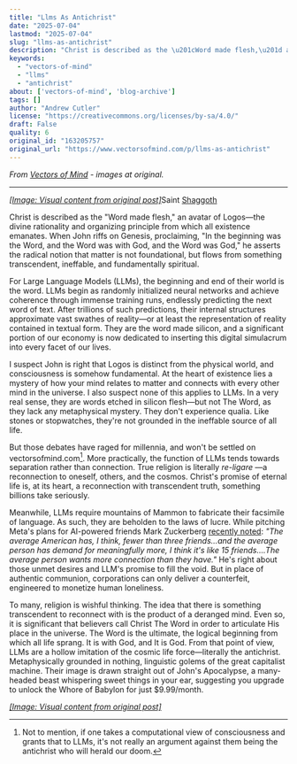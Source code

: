 ```yaml
---
title: "Llms As Antichrist"
date: "2025-07-04"
lastmod: "2025-07-04"
slug: "llms-as-antichrist"
description: "Christ is described as the \u201cWord made flesh,\u201d an avatar of Logos\u2014the divine rationality and organizing principle from which all existence emanates. When John riffs on Genesis, proclaiming, \u201cIn the beg..."
keywords:
  - "vectors-of-mind"
  - "llms"
  - "antichrist"
about: ['vectors-of-mind', 'blog-archive']
tags: []
author: "Andrew Cutler"
license: "https://creativecommons.org/licenses/by-sa/4.0/"
draft: False
quality: 6
original_id: "163205757"
original_url: "https://www.vectorsofmind.com/p/llms-as-antichrist"
---
```

*From [Vectors of Mind](https://www.vectorsofmind.com/p/llms-as-antichrist) - images at original.*

---

[*[Image: Visual content from original post]*](https://substackcdn.com/image/fetch/$s_!IVcW!,f_auto,q_auto:good,fl_progressive:steep/https%3A%2F%2Fsubstack-post-media.s3.amazonaws.com%2Fpublic%2Fimages%2F1655a45e-fc64-4c48-8177-c906d103bb14_1024x1536.png)Saint [Shaggoth](https://www.lesswrong.com/posts/bYzkipnDqzMgBaLr8/why-do-we-assume-there-is-a-real-shoggoth-behind-the-llm-why)

Christ is described as the "Word made flesh," an avatar of Logos—the divine rationality and organizing principle from which all existence emanates. When John riffs on Genesis, proclaiming, "In the beginning was the Word, and the Word was with God, and the Word was God," he asserts the radical notion that matter is not foundational, but flows from something transcendent, ineffable, and fundamentally spiritual.

For Large Language Models (LLMs), the beginning and end of their world is the word. LLMs begin as randomly initialized neural networks and achieve coherence through immense training runs, endlessly predicting the next word of text. After trillions of such predictions, their internal structures approximate vast swathes of reality—or at least the representation of reality contained in textual form. They are the word made silicon, and a significant portion of our economy is now dedicated to inserting this digital simulacrum into every facet of our lives.

I suspect John is right that Logos is distinct from the physical world, and consciousness is somehow fundamental. At the heart of existence lies a mystery of how your mind relates to matter and connects with every other mind in the universe. I also suspect none of this applies to LLMs. In a very real sense, they are words etched in silicon flesh—but not The Word, as they lack any metaphysical mystery. They don't experience qualia. Like stones or stopwatches, they're not grounded in the ineffable source of all life.

But those debates have raged for millennia, and won't be settled on vectorsofmind.com[^1]. More practically, the function of LLMs tends towards separation rather than connection. True religion is literally _re-ligare_ —a reconnection to oneself, others, and the cosmos. Christ's promise of eternal life is, at its heart, a reconnection with transcendent truth, something billions take seriously.

Meanwhile, LLMs require mountains of Mammon to fabricate their facsimile of language. As such, they are beholden to the laws of lucre. While pitching Meta's plans for AI-powered friends Mark Zuckerberg [recently noted](https://www.dwarkesh.com/p/mark-zuckerberg-2): _"The average American has, I think, fewer than three friends…and the average person has demand for meaningfully more, I think it's like 15 friends….The average person wants more connection than they have."_ He's right about those unmet desires and LLM's promise to fill the void. But in place of authentic communion, corporations can only deliver a counterfeit, engineered to monetize human loneliness.

To many, religion is wishful thinking. The idea that there is something transcendent to reconnect with is the product of a deranged mind. Even so, it is significant that believers call Christ The Word in order to articulate His place in the universe. The Word is the ultimate, the logical beginning from which all life sprang. It is with God, and It is God. From that point of view, LLMs are a hollow imitation of the cosmic life force—literally the antichrist. Metaphysically grounded in nothing, linguistic golems of the great capitalist machine. Their image is drawn straight out of John's Apocalypse, a many-headed beast whispering sweet things in your ear, suggesting you upgrade to unlock the Whore of Babylon for just $9.99/month.

[*[Image: Visual content from original post]*](https://substackcdn.com/image/fetch/$s_!RRwS!,f_auto,q_auto:good,fl_progressive:steep/https%3A%2F%2Fsubstack-post-media.s3.amazonaws.com%2Fpublic%2Fimages%2Fd64133c8-c7ba-42aa-a20b-12cffea5576b_1024x1024.png)

[^1]: Not to mention, if one takes a computational view of consciousness and grants that to LLMs, it's not really an argument against them being the antichrist who will herald our doom.
